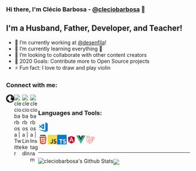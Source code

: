 ### Hi there, I'm Clécio Barbosa - [@cleciobarbosa][website] 👋

## I'm a Husband, Father, Developer, and Teacher!
- 🔭 I’m currently working at [@desenfila][desenfila]!
- 🌱 I’m currently learning everything 🤣
- 👯 I’m looking to collaborate with other content creators
- 🥅 2020 Goals: Contribute more to Open Source projects
- ⚡ Fun fact: I love to draw and play violin

### Connect with me:

[<img align="left" alt="cleciobarbosa.com" width="22px" src="https://raw.githubusercontent.com/iconic/open-iconic/master/svg/globe.svg" />][website]

[<img align="left" alt="cleciobarbosa | Twitter" width="22px" src="https://cdn.jsdelivr.net/npm/simple-icons@v3/icons/twitter.svg" />][twitter]
[<img align="left" alt="cleciobarbosa | LinkedIn" width="22px" src="https://cdn.jsdelivr.net/npm/simple-icons@v3/icons/linkedin.svg" />][linkedin]
[<img align="left" alt="cleciobarbosa | Instagram" width="22px" src="https://cdn.jsdelivr.net/npm/simple-icons@v3/icons/instagram.svg" />][instagram]

<br />

### Languages and Tools:

<img align="left" alt="Visual Studio Code" width="26px" src="https://raw.githubusercontent.com/github/explore/80688e429a7d4ef2fca1e82350fe8e3517d3494d/topics/visual-studio-code/visual-studio-code.png" />

<br />
<br />
<img align="left" alt="HTML5" width="26px" src="https://raw.githubusercontent.com/github/explore/80688e429a7d4ef2fca1e82350fe8e3517d3494d/topics/html/html.png" />
<img align="left" alt="JavaScript" width="26px" src="https://raw.githubusercontent.com/github/explore/80688e429a7d4ef2fca1e82350fe8e3517d3494d/topics/javascript/javascript.png" />
<img align="left" alt="JavaScript" width="26px" src="https://raw.githubusercontent.com/github/explore/80688e429a7d4ef2fca1e82350fe8e3517d3494d/topics/typescript/typescript.png" />
<img align="left" alt="JavaScript" width="26px" src="https://raw.githubusercontent.com/github/explore/80688e429a7d4ef2fca1e82350fe8e3517d3494d/topics/angular/angular.png" />
<img align="left" alt="JavaScript" width="26px" src="https://raw.githubusercontent.com/github/explore/80688e429a7d4ef2fca1e82350fe8e3517d3494d/topics/vue/vue.png" />
<img align="left" alt="JavaScript" width="26px" src="https://raw.githubusercontent.com/github/explore/80688e429a7d4ef2fca1e82350fe8e3517d3494d/topics/laravel/laravel.png" />

<br />
<br />

---

<img align="left" alt="cleciobarbosa's Github Stats" src="https://github-readme-stats.codestackr.vercel.app/api?username=cleciobarbosa&show_icons=true&hide_border=true&theme=dark" />

<a href="https://github.com/cleciobarbosa">
  <img align="center" src="https://github-readme-stats.vercel.app/api/top-langs/?username=cleciobarbosa&theme=dark&hide_langs_below=1" />
</a>

[desenfila]: https://desenfila.com
[website]: http://cleciobarbosa.com
[twitter]: https://twitter.com/clecio_sb
[instagram]: https://instagram.com/cleciosb
[linkedin]: https://linkedin.com/in/cleciobarbosa
